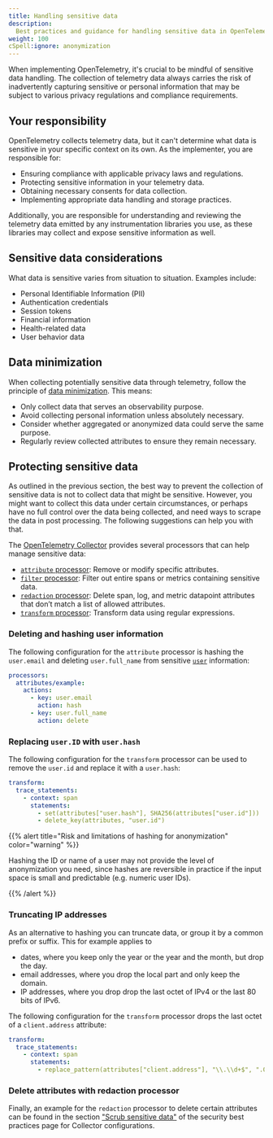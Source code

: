 ```yaml
---
title: Handling sensitive data
description:
  Best practices and guidance for handling sensitive data in OpenTelemetry
weight: 100
cSpell:ignore: anonymization
---
```


When implementing OpenTelemetry, it's crucial to be mindful of sensitive data
handling. The collection of telemetry data always carries the risk of
inadvertently capturing sensitive or personal information that may be subject to
various privacy regulations and compliance requirements.

## Your responsibility

OpenTelemetry collects telemetry data, but it can't determine what data is
sensitive in your specific context on its own. As the implementer, you are
responsible for:

- Ensuring compliance with applicable privacy laws and regulations.
- Protecting sensitive information in your telemetry data.
- Obtaining necessary consents for data collection.
- Implementing appropriate data handling and storage practices.

Additionally, you are responsible for understanding and reviewing the telemetry
data emitted by any instrumentation libraries you use, as these libraries may
collect and expose sensitive information as well.

## Sensitive data considerations

What data is sensitive varies from situation to situation. Examples include:

- Personal Identifiable Information (PII)
- Authentication credentials
- Session tokens
- Financial information
- Health-related data
- User behavior data

## Data minimization

When collecting potentially sensitive data through telemetry, follow the
principle of
[data minimization](https://en.wikipedia.org/wiki/Data_minimization). This
means:

- Only collect data that serves an observability purpose.
- Avoid collecting personal information unless absolutely necessary.
- Consider whether aggregated or anonymized data could serve the same purpose.
- Regularly review collected attributes to ensure they remain necessary.

## Protecting sensitive data

As outlined in the previous section, the best way to prevent the collection of
sensitive data is not to collect data that might be sensitive. However, you
might want to collect this data under certain circumstances, or perhaps have no
full control over the data being collected, and need ways to scrape the data in
post processing. The following suggestions can help you with that.

The [OpenTelemetry Collector](/docs/collector) provides several processors that
can help manage sensitive data:

- [`attribute` processor](https://github.com/open-telemetry/opentelemetry-collector-contrib/tree/main/processor/attributesprocessor):
  Remove or modify specific attributes.
- [`filter` processor](https://github.com/open-telemetry/opentelemetry-collector-contrib/tree/main/processor/filterprocessor):
  Filter out entire spans or metrics containing sensitive data.
- [`redaction` processor](https://github.com/open-telemetry/opentelemetry-collector-contrib/tree/main/processor/redactionprocessor):
  Delete span, log, and metric datapoint attributes that don’t match a list of
  allowed attributes.
- [`transform` processor](https://github.com/open-telemetry/opentelemetry-collector-contrib/tree/main/processor/transformprocessor):
  Transform data using regular expressions.

### Deleting and hashing user information

The following configuration for the `attribute` processor is hashing the
`user.email` and deleting `user.full_name` from sensitive
[`user`](/docs/specs/semconv/registry/attributes/user/#user-hash) information:

```yaml
processors:
  attributes/example:
    actions:
      - key: user.email
        action: hash
      - key: user.full_name
        action: delete
```

### Replacing `user.ID` with `user.hash`

The following configuration for the `transform` processor can be used to remove
the `user.id` and replace it with a `user.hash`:

```yaml
transform:
  trace_statements:
    - context: span
      statements:
        - set(attributes["user.hash"], SHA256(attributes["user.id"]))
        - delete_key(attributes, "user.id")
```

{{% alert title="Risk and limitations of hashing for anonymization" color="warning" %}}

Hashing the ID or name of a user may not provide the level of anonymization you
need, since hashes are reversible in practice if the input space is small and
predictable (e.g. numeric user IDs).

{{% /alert %}}

### Truncating IP addresses

As an alternative to hashing you can truncate data, or group it by a common
prefix or suffix. This for example applies to

- dates, where you keep only the year or the year and the month, but drop the
  day.
- email addresses, where you drop the local part and only keep the domain.
- IP addresses, where you drop drop the last octet of IPv4 or the last 80 bits
  of IPv6.

The following configuration for the `transform` processor drops the last octet
of a `client.address` attribute:

```yaml
transform:
  trace_statements:
    - context: span
      statements:
        - replace_pattern(attributes["client.address"], "\\.\\d+$", ".0")
```

### Delete attributes with redaction processor

Finally, an example for the `redaction` processor to delete certain attributes
can be found in the section
["Scrub sensitive data"](/docs/security/config-best-practices/#scrub-sensitive-data)
of the security best practices page for Collector configurations.
